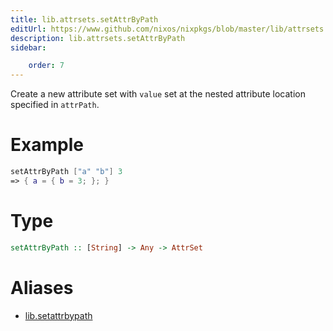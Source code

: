 ```yaml
---
title: lib.attrsets.setAttrByPath
editUrl: https://www.github.com/nixos/nixpkgs/blob/master/lib/attrsets.nix#L100C5
description: lib.attrsets.setAttrByPath
sidebar:

    order: 7
---
```


Create a new attribute set with `value` set at the nested attribute location specified in `attrPath`.

# Example

```nix
setAttrByPath ["a" "b"] 3
=> { a = { b = 3; }; }
```

# Type

```haskell
setAttrByPath :: [String] -> Any -> AttrSet
```


# Aliases

- [lib.setattrbypath](/nix-doc-comments/reference/lib/lib-setattrbypath)


